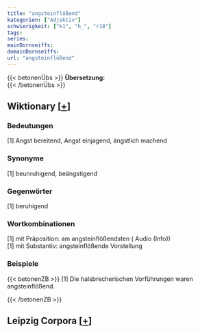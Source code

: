 ```yaml
---
title: "angsteinflößend"
kategorien: ["Adjektiv"]
schwierigkeit: ["k1", "h_", "r18"]
tags:
series:
mainDornseiffs:
domainDornseiffs:
url: "angsteinflößend"
---
```


{{< betonenÜbs >}}
**Übersetzung:**  
{{< /betonenÜbs >}}

## Wiktionary [[+](https://de.wiktionary.org/wiki/angsteinflößend)]

### Bedeutungen
[1] Angst bereitend, Angst einjagend, ängstlich machend  

### Synonyme
[1] beunruhigend, beängstigend  

### Gegenwörter
[1] beruhigend  

### Wortkombinationen
[1] mit Präposition: am angsteinflößendsten ( Audio (Info))  
[1] mit Substantiv: angsteinflößende Vorstellung  

### Beispiele
{{< betonenZB >}}
[1] Die halsbrecherischen Vorführungen waren angsteinflößend.  

{{< /betonenZB >}}

## Leipzig Corpora [[+](https://corpora.uni-leipzig.de/en/res?word=angsteinflößend&corpusId=deu_newscrawl-public_2018)]

